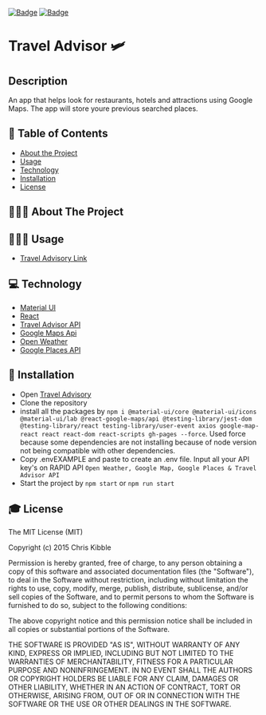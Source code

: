 [![Badge](https://img.shields.io/badge/License-MIT-blue)](https://opensource.org/licenses/MIT)
[![Badge](https://img.shields.io/badge/GitHub-chabivz-blueviolet?style=flat-square&logo=appveyor)](https://github.com/chabivz)
# Travel Advisor 🛩 
## Description
An app that helps look for restaurants, hotels and attractions using Google Maps. The app will store youre previous searched places. 

## 📖 Table of Contents
 - [About the Project](#💁🏽‍♂️-about-the-project)
 - [Usage](#👨🏽‍🏫-usage)
 - [Technology](#💻-technology)
 - [Installation](#🚀-installation)
 - [License](#🎓-license)

## 💁🏽‍♂️ About The Project

## 👨🏽‍🏫 Usage
- [Travel Advisory Link](https://chabivz.github.io/travel-advisor/)

## 💻 Technology 
- [Material UI](https://mui.com/)
- [React](https://www.npmjs.com/package/react)
- [Travel Advisor API](https://rapidapi.com/apidojo/api/travel-advisor/)
- [Google Maps Api](https://console.cloud.google.com/apis/library/maps-backend.googleapis.com?project=traveladvisor-360516)
- [Open Weather](https://rapidapi.com/worldapi/api/open-weather13/)
- [Google Places API](https://console.cloud.google.com/apis/library/places-backend.googleapis.com?project=traveladvisor-360516)

## 🚀 Installation 

- Open [Travel Advisory](https://github.com/Chabivz/travel-advisor)
- Clone the repository
- install all the packages by `npm i @material-ui/core @material-ui/icons @material-ui/lab @react-google-maps/api @testing-library/jest-dom @testing-library/react testing-library/user-event axios google-map-react react react-dom react-scripts gh-pages --force`. Used force because some dependencies are not installing because of node version not being compatible with other dependencies. 
- Copy .envEXAMPLE and paste to create an .env file. Input all your API key's on RAPID API `Open Weather, Google Map, Google Places & Travel Advisor API`
- Start the project by `npm start` or `npm run start`

## 🎓 License

The MIT License (MIT)

Copyright (c) 2015 Chris Kibble

Permission is hereby granted, free of charge, to any person obtaining a copy of this software and associated documentation files (the "Software"), to deal in the Software without restriction, including without limitation the rights to use, copy, modify, merge, publish, distribute, sublicense, and/or sell copies of the Software, and to permit persons to whom the Software is furnished to do so, subject to the following conditions:

The above copyright notice and this permission notice shall be included in all copies or substantial portions of the Software.

THE SOFTWARE IS PROVIDED "AS IS", WITHOUT WARRANTY OF ANY KIND, EXPRESS OR IMPLIED, INCLUDING BUT NOT LIMITED TO THE WARRANTIES OF MERCHANTABILITY, FITNESS FOR A PARTICULAR PURPOSE AND NONINFRINGEMENT. IN NO EVENT SHALL THE AUTHORS OR COPYRIGHT HOLDERS BE LIABLE FOR ANY CLAIM, DAMAGES OR OTHER LIABILITY, WHETHER IN AN ACTION OF CONTRACT, TORT OR OTHERWISE, ARISING FROM, OUT OF OR IN CONNECTION WITH THE SOFTWARE OR THE USE OR OTHER DEALINGS IN THE SOFTWARE.
